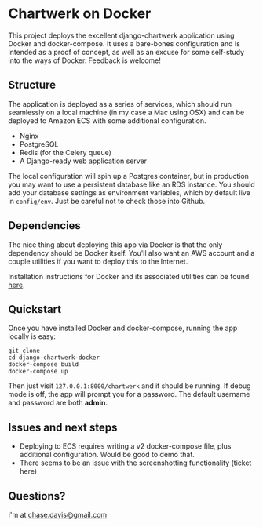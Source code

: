 Chartwerk on Docker
===================

This project deploys the excellent django-chartwerk application using Docker and docker-compose. It uses a bare-bones configuration and is intended as a proof of concept, as well as an excuse for some self-study into the ways of Docker. Feedback is welcome!

Structure
---------

The application is deployed as a series of services, which should run seamlessly on a local machine (in my case a Mac using OSX) and can be deployed to Amazon ECS with some additional configuration.

  - Nginx
  - PostgreSQL
  - Redis (for the Celery queue)
  - A Django-ready web application server

The local configuration will spin up a Postgres container, but in production you may want to use a persistent database like an RDS instance. You should add your database settings as environment variables, which by default live in `config/env`. Just be careful not to check those into Github.

Dependencies
------------

The nice thing about deploying this app via Docker is that the only dependency should be Docker itself. You'll also want an AWS account and a couple utilities if you want to deploy this to the Internet.

Installation instructions for Docker and its associated utilities can be found [here](https://docs.docker.com/docker-for-mac/).

Quickstart
----------

Once you have installed Docker and docker-compose, running the app locally is easy:

```
git clone
cd django-chartwerk-docker
docker-compose build
docker-compose up
```

Then just visit `127.0.0.1:8000/chartwerk` and it should be running. If debug mode is off, the app will prompt you for a password. The default username and password are both **admin**.

Issues and next steps
---------------------

  - Deploying to ECS requires writing a v2 docker-compose file, plus additional configuration. Would be good to demo that.
  - There seems to be an issue with the screenshotting functionality (ticket here)

Questions?
----------

I'm at chase.davis@gmail.com